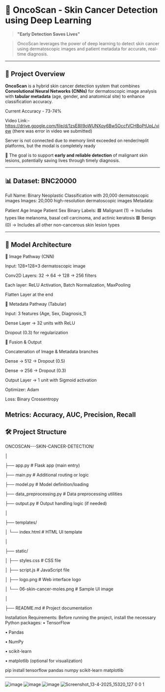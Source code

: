 # 🧬 OncoScan - Skin Cancer Detection using Deep Learning

> **"Early Detection Saves Lives"**  

> OncoScan leverages the power of deep learning to detect skin cancer using dermatoscopic images and patient metadata for accurate, real-time diagnosis.

---

## 🚀 Project Overview

**OncoScan** is a hybrid skin cancer detection system that combines **Convolutional Neural Networks (CNNs)** for dermatoscopic image analysis with **tabular 
metadata** (age, gender, and anatomical site) to enhance classification accuracy.

Current Accuracy - 73-74%

Video Link:- https://drive.google.com/file/d/1zsE8II9oWUNXoy6Bw5OccfVCHBoPtUpL/view  (there was error in video we submitted)

Server is not connected due to memory limit exceeded on render/replit platforms, but the modal is completely ready

🎯 The goal is to support **early and reliable detection** of malignant skin lesions, potentially saving lives through timely diagnosis.

---



## 📊 Dataset: BNC20000
Full Name: Binary Neoplastic Classification with 20,000 dermatoscopic images
Images: 20,000 high-resolution dermatoscopic images
Metadata:

Patient Age
Image
Patient Sex
Binary Labels:
🟥 Malignant (1) → Includes types like melanoma, basal cell carcinoma, and actinic keratosis
🟩 Benign (0) → Includes all other non-cancerous skin lesion types

---

## 🧠 Model Architecture
🔹 Image Pathway (CNN)

Input: 128×128×3 dermatoscopic image

Conv2D Layers: 32 → 64 → 128 → 256 filters

Each layer: ReLU Activation, Batch Normalization, MaxPooling

Flatten Layer at the end

🔹 Metadata Pathway (Tabular)

Input: 3 features (Age, Sex, Diagnosis_1)

Dense Layer → 32 units with ReLU

Dropout (0.3) for regularization

🔹 Fusion & Output

Concatenation of Image & Metadata branches

Dense → 512 → Dropout (0.5)

Dense → 256 → Dropout (0.3)

Output Layer → 1 unit with Sigmoid activation

Optimizer: Adam

Loss: Binary Crossentropy

Metrics: Accuracy, AUC, Precision, Recall
---

## 🛠️ Project Structure

ONCOSCAN---SKIN-CANCER-DETECTION/

│

├── app.py                       # Flask app (main entry)

├── main.py                      # Additional routing or logic

├── model.py                     # Model definition/loading

├── data_preprocessing.py                # Data preprocessing utilities


├── output.py                    # Output handling logic (if needed)

│

├── templates/

│   └── index.html               # HTML UI template

│

├── static/

│   ├── styles.css               # CSS file

│   ├── script.js                # JavaScript file

│   ├── logo.png                 # Web interface logo

│   └── 06-skin-cancer-moles.png # Sample UI image

│

├── README.md                    # Project documentation

Installation Requirements: Before running the project, install the necessary Python packages:
•	TensorFlow

•	Pandas

•	NumPy

•	scikit-learn

•	matplotlib (optional for visualization)

pip install tensorflow pandas numpy scikit-learn matplotlib

----
![image](https://github.com/user-attachments/assets/d744a2fe-508b-4a61-88ba-1b49a5003798)
![image](https://github.com/user-attachments/assets/cb96ec07-c79f-483c-8f5c-7de555c81a81)
![image](https://github.com/user-attachments/assets/4b2a4624-55fa-430c-9f4a-8198ff5718f3)
![Screenshot_13-4-2025_15320_127 0 0 1](https://github.com/user-attachments/assets/ff29ba2a-304f-4657-a962-6055b25e199f)


